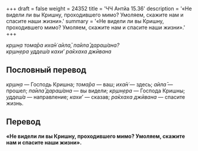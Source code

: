 +++
draft = false
weight = 24352
title = 'ЧЧ Антйа 15.36'
description = '«Не видели ли вы Кришну, проходившего мимо? Умоляем, скажите нам и спасите наши жизни».'
summary = '«Не видели ли вы Кришну, проходившего мимо? Умоляем, скажите нам и спасите наши жизни».'
+++

_кр̣шн̣а тома̄ра иха̄н̇ а̄ила̄, па̄ила̄ дараш́ана?  
кр̣шн̣ера уддеш́а кахи’ ра̄кхаха джӣвана_

## Пословный перевод

_кр̣шн̣а_ — Господь Кришна; _тома̄ра_ — ваш; _иха̄н̇_ — здесь; _а̄ила̄_ — прошел; _па̄ила̄_ _дараш́ана_ — вы видели; _кр̣шн̣ера_ — Господа Кришны; _уддеш́а_ — направление; _кахи’_ — сказав; _ра̄кхаха_ _джӣвана_ — спасите жизнь.

## Перевод

**«Не видели ли вы Кришну, проходившего мимо? Умоляем, скажите нам и спасите наши жизни».**
